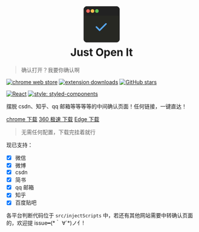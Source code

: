 <h1 align="center">
  <br>
  <a href="#"><img src="https://raw.githubusercontent.com/elegantYU/just-open-it/master/public/icons/icon.png" alt="Just Open It" width="100"></a>
  <br>
  Just Open It
  <br>
</h1>

> 确认打开？我要你确认啊

[![chrome web store](https://img.shields.io/chrome-web-store/v/mibogfohjjfppmobdajcjeobbfnobmfo.svg)](https://chrome.google.com/webstore/detail/mibogfohjjfppmobdajcjeobbfnobmfo)
[![extension downloads](https://img.shields.io/chrome-web-store/users/mibogfohjjfppmobdajcjeobbfnobmfo.svg?label=users)](https://chrome.google.com/webstore/detail/mibogfohjjfppmobdajcjeobbfnobmfo)
[![GitHub stars](https://img.shields.io/github/stars/elegantYU/just-open-it)](https://github.com/elegantYU/just-open-it/stargazers)

[![React](https://img.shields.io/badge/react-react17.0.1-blue)](https://github.com/facebook/react)
[![style: styled-components](https://img.shields.io/badge/style-%F0%9F%92%85%20styled--components-orange.svg?colorB=daa357&colorA=db748e)](https://github.com/styled-components/styled-components)

摆脱 csdn、知乎、qq 邮箱等等等等的中间确认页面！任何链接，一键直达！

[chrome 下载](https://chrome.google.com/webstore/detail/mibogfohjjfppmobdajcjeobbfnobmfo)
[360 极速 下载](https://ext.chrome.360.cn/webstore/search/just%20open%20it)
[Edge 下载](https://microsoftedge.microsoft.com/addons/detail/chknnngdgbfaomnggjadegjpeckadokb)

> 无需任何配置，下载完挂着就行

现已支持：

- [x] 微信
- [x] 微博
- [x] csdn
- [x] 简书
- [x] qq 邮箱
- [x] 知乎
- [x] 百度贴吧

各平台判断代码位于 `src/injectScripts` 中，若还有其他网站需要中转确认页面的，欢迎提 issue━(\*｀ ∀´\*)ノ亻!
